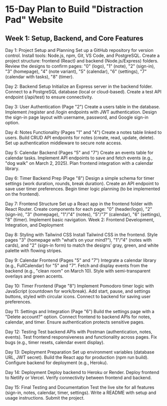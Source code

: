 # 15-Day Plan to Build "Distraction Pad" Website

## Week 1: Setup, Backend, and Core Features

Day 1: Project Setup and Planning
Set up a GitHub repository for version control.
Install tools: Node.js, npm, Git, VS Code, and PostgreSQL.
Create a project structure: frontend (React) and backend (Node.js/Express) folders.
Review the designs to confirm pages: "0" (logo), "1" (note), "2" (sign-in), "3" (homepage), "4" (note variant), "5" (calendar), "6" (settings), "7" (calendar with tasks), "8" (timer).

Day 2: Backend Setup
Initialize an Express server in the backend folder.
Connect to a PostgreSQL database (local or cloud-based).
Create a test API endpoint (/api/test) to ensure connectivity.

Day 3: User Authentication (Page "2")
Create a users table in the database.
Implement /register and /login endpoints with JWT authentication.
Design the sign-in page layout with username, password, and Google sign-in option.

Day 4: Notes Functionality (Pages "1" and "4")
Create a notes table linked to users.
Build CRUD API endpoints for notes (create, read, update, delete).
Set up authentication middleware to secure note access.

Day 5: Calendar Backend (Pages "5" and "7")
Create an events table for calendar tasks.
Implement API endpoints to save and fetch events (e.g., "dog walk" on March 2, 2025).
Plan frontend integration with a calendar library.

Day 6: Timer Backend Prep (Page "8")
Design a simple schema for timer settings (work duration, rounds, break duration).
Create an API endpoint to save user timer preferences.
Begin timer logic planning (to be implemented on the frontend).

Day 7: Frontend Structure
Set up a React app in the frontend folder with React Router.
Create components for each page: "0" (header/logo), "2" (sign-in), "3" (homepage), "1"/"4" (notes), "5"/"7" (calendar), "6" (settings), "8" (timer).
Implement basic navigation.
Week 2: Frontend Development, Integration, and Deployment

Day 8: Styling with Tailwind CSS
Install Tailwind CSS in the frontend.
Style pages "3" (homepage with "what’s on your mind?"), "1"/"4" (notes with cards), and "2" (sign-in form) to match the designs’ gray, green, and white palette with flowing stripes.

Day 9: Calendar Frontend (Pages "5" and "7")
Integrate a calendar library (e.g., FullCalendar) for "5" and "7".
Fetch and display events from the backend (e.g., "clean room" on March 10).
Style with semi-transparent overlays and green accents.

Day 10: Timer Frontend (Page "8")
Implement Pomodoro timer logic with JavaScript (countdown for work/break).
Add start, pause, and settings buttons, styled with circular icons.
Connect to backend for saving user preferences.

Day 11: Settings and Integration (Page "6")
Build the settings page with a "Delete account?" option.
Connect frontend to backend APIs for notes, calendar, and timer.
Ensure authentication protects sensitive pages.

Day 12: Testing
Test backend APIs with Postman (authentication, notes, events).
Test frontend responsiveness and functionality across pages.
Fix bugs (e.g., timer resets, calendar event display).

Day 13: Deployment Preparation
Set up environment variables (database URL, JWT secret).
Build the React app for production (npm run build).
Configure backend for deployment (e.g., Heroku).

Day 14: Deployment
Deploy backend to Heroku or Render.
Deploy frontend to Netlify or Vercel.
Verify connectivity between frontend and backend.

Day 15: Final Testing and Documentation
Test the live site for all features (sign-in, notes, calendar, timer, settings).
Write a README with setup and usage instructions.
Submit the project.